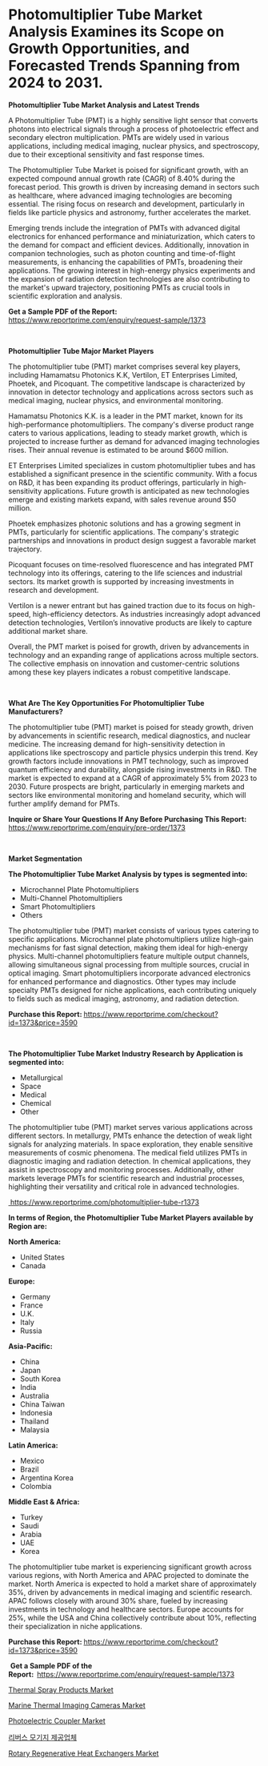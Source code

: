 <p><h1>Photomultiplier Tube Market Analysis Examines its Scope on Growth Opportunities, and Forecasted Trends Spanning from 2024 to 2031.</h1></p><p><strong>Photomultiplier Tube Market Analysis and Latest Trends</strong></p>
<p><p>A Photomultiplier Tube (PMT) is a highly sensitive light sensor that converts photons into electrical signals through a process of photoelectric effect and secondary electron multiplication. PMTs are widely used in various applications, including medical imaging, nuclear physics, and spectroscopy, due to their exceptional sensitivity and fast response times.</p><p>The Photomultiplier Tube Market is poised for significant growth, with an expected compound annual growth rate (CAGR) of 8.40% during the forecast period. This growth is driven by increasing demand in sectors such as healthcare, where advanced imaging technologies are becoming essential. The rising focus on research and development, particularly in fields like particle physics and astronomy, further accelerates the market. </p><p>Emerging trends include the integration of PMTs with advanced digital electronics for enhanced performance and miniaturization, which caters to the demand for compact and efficient devices. Additionally, innovation in companion technologies, such as photon counting and time-of-flight measurements, is enhancing the capabilities of PMTs, broadening their applications. The growing interest in high-energy physics experiments and the expansion of radiation detection technologies are also contributing to the market's upward trajectory, positioning PMTs as crucial tools in scientific exploration and analysis.</p></p>
<p><strong>Get a Sample PDF of the Report:&nbsp;</strong> <a href="https://www.reportprime.com/enquiry/request-sample/1373">https://www.reportprime.com/enquiry/request-sample/1373</a></p>
<p>&nbsp;</p>
<p><strong>Photomultiplier Tube Major Market Players</strong></p>
<p><p>The photomultiplier tube (PMT) market comprises several key players, including Hamamatsu Photonics K.K, Vertilon, ET Enterprises Limited, Phoetek, and Picoquant. The competitive landscape is characterized by innovation in detector technology and applications across sectors such as medical imaging, nuclear physics, and environmental monitoring.</p><p>Hamamatsu Photonics K.K. is a leader in the PMT market, known for its high-performance photomultipliers. The company's diverse product range caters to various applications, leading to steady market growth, which is projected to increase further as demand for advanced imaging technologies rises. Their annual revenue is estimated to be around $600 million.</p><p>ET Enterprises Limited specializes in custom photomultiplier tubes and has established a significant presence in the scientific community. With a focus on R&D, it has been expanding its product offerings, particularly in high-sensitivity applications. Future growth is anticipated as new technologies emerge and existing markets expand, with sales revenue around $50 million.</p><p>Phoetek emphasizes photonic solutions and has a growing segment in PMTs, particularly for scientific applications. The company's strategic partnerships and innovations in product design suggest a favorable market trajectory.</p><p>Picoquant focuses on time-resolved fluorescence and has integrated PMT technology into its offerings, catering to the life sciences and industrial sectors. Its market growth is supported by increasing investments in research and development.</p><p>Vertilon is a newer entrant but has gained traction due to its focus on high-speed, high-efficiency detectors. As industries increasingly adopt advanced detection technologies, Vertilon’s innovative products are likely to capture additional market share.</p><p>Overall, the PMT market is poised for growth, driven by advancements in technology and an expanding range of applications across multiple sectors. The collective emphasis on innovation and customer-centric solutions among these key players indicates a robust competitive landscape.</p></p>
<p>&nbsp;</p>
<p><strong>What Are The Key Opportunities For Photomultiplier Tube Manufacturers?</strong></p>
<p><p>The photomultiplier tube (PMT) market is poised for steady growth, driven by advancements in scientific research, medical diagnostics, and nuclear medicine. The increasing demand for high-sensitivity detection in applications like spectroscopy and particle physics underpin this trend. Key growth factors include innovations in PMT technology, such as improved quantum efficiency and durability, alongside rising investments in R&D. The market is expected to expand at a CAGR of approximately 5% from 2023 to 2030. Future prospects are bright, particularly in emerging markets and sectors like environmental monitoring and homeland security, which will further amplify demand for PMTs.</p></p>
<p><strong>Inquire or Share Your Questions If Any Before Purchasing This Report:</strong> <a href="https://www.reportprime.com/enquiry/pre-order/1373">https://www.reportprime.com/enquiry/pre-order/1373</a></p>
<p>&nbsp;</p>
<p><strong>Market Segmentation</strong></p>
<p><strong>The Photomultiplier Tube Market Analysis by types is segmented into:</strong></p>
<p><ul><li>Microchannel Plate Photomultipliers</li><li>Multi-Channel Photomultipliers</li><li>Smart Photomultipliers</li><li>Others</li></ul></p>
<p><p>The photomultiplier tube (PMT) market consists of various types catering to specific applications. Microchannel plate photomultipliers utilize high-gain mechanisms for fast signal detection, making them ideal for high-energy physics. Multi-channel photomultipliers feature multiple output channels, allowing simultaneous signal processing from multiple sources, crucial in optical imaging. Smart photomultipliers incorporate advanced electronics for enhanced performance and diagnostics. Other types may include specialty PMTs designed for niche applications, each contributing uniquely to fields such as medical imaging, astronomy, and radiation detection.</p></p>
<p><strong>Purchase this Report:&nbsp;</strong><a href="https://www.reportprime.com/checkout?id=1373&price=3590">https://www.reportprime.com/checkout?id=1373&price=3590</a></p>
<p>&nbsp;</p>
<p><strong>The Photomultiplier Tube Market Industry Research by Application is segmented into:</strong></p>
<p><ul><li>Metallurgical</li><li>Space</li><li>Medical</li><li>Chemical</li><li>Other</li></ul></p>
<p><p>The photomultiplier tube (PMT) market serves various applications across different sectors. In metallurgy, PMTs enhance the detection of weak light signals for analyzing materials. In space exploration, they enable sensitive measurements of cosmic phenomena. The medical field utilizes PMTs in diagnostic imaging and radiation detection. In chemical applications, they assist in spectroscopy and monitoring processes. Additionally, other markets leverage PMTs for scientific research and industrial processes, highlighting their versatility and critical role in advanced technologies.</p></p>
<p><a href="https://www.reportprime.com/photomultiplier-tube-r1373">&nbsp;https://www.reportprime.com/photomultiplier-tube-r1373</a></p>
<p><strong>In terms of Region, the Photomultiplier Tube Market Players available by Region are:</strong></p>
<p>
    <p> <strong> North America: </strong>
        <ul>
            <li>United States</li>
            <li>Canada</li>
        </ul>
        </p> 
    <p> <strong> Europe: </strong>
        <ul>
            <li>Germany</li>
            <li>France</li>
            <li>U.K.</li>
            <li>Italy</li>
            <li>Russia</li>
        </ul>
        </p> 
    <p> <strong> Asia-Pacific: </strong>
        <ul>
            <li>China</li>
            <li>Japan</li>
            <li>South Korea</li>
            <li>India</li>
            <li>Australia</li>
            <li>China Taiwan</li>
            <li>Indonesia</li>
            <li>Thailand</li>
            <li>Malaysia</li>
        </ul>
        </p> 
    <p> <strong> Latin America: </strong>
        <ul>
            <li>Mexico</li>
            <li>Brazil</li>
            <li>Argentina Korea</li>
            <li>Colombia</li>
        </ul>
        </p> 
    <p> <strong> Middle East & Africa: </strong>
        <ul>
            <li>Turkey</li>
            <li>Saudi</li>
            <li>Arabia</li>
            <li>UAE</li>
            <li>Korea</li>
        </ul>
    </p>
    </p>
<p><p>The photomultiplier tube market is experiencing significant growth across various regions, with North America and APAC projected to dominate the market. North America is expected to hold a market share of approximately 35%, driven by advancements in medical imaging and scientific research. APAC follows closely with around 30% share, fueled by increasing investments in technology and healthcare sectors. Europe accounts for 25%, while the USA and China collectively contribute about 10%, reflecting their specialization in niche applications.</p></p>
<p><strong>Purchase this Report: </strong><a href="https://www.reportprime.com/checkout?id=1373&price=3590">https://www.reportprime.com/checkout?id=1373&price=3590</a></p>
<p>&nbsp;<strong>Get a Sample PDF of the Report:&nbsp;&nbsp;</strong><a href="https://www.reportprime.com/enquiry/request-sample/1373">https://www.reportprime.com/enquiry/request-sample/1373</a></p>
<p><strong></strong></p>
<p><p><a href="https://www.linkedin.com/pulse/thermal-spray-products-industry-sector-market-dynamics-future-g70yf?trackingId=agiRZ%2FfdRt%2BDFJQg%2BTIQkQ%3D%3D">Thermal Spray Products Market</a></p><p><a href="https://issuu.com/reportprime-2/docs/marine-thermal-imaging-cameras-mark_fa273a3081cc60">Marine Thermal Imaging Cameras Market</a></p><p><a href="https://github.com/dringals/Market-Research-Report-List-5/blob/main/photoelectric-coupler-market.md">Photoelectric Coupler Market</a></p><p><a href="https://medium.com/@kacrimipp/2024%EB%85%84%EB%B6%80%ED%84%B0-2031%EB%85%84%EA%B9%8C%EC%A7%80-10-6-%EC%9D%98-cagr%EC%9D%B4-%EC%98%88%EC%83%81%EB%90%98%EB%8A%94-%EA%B8%80%EB%A1%9C%EB%B2%8C-%EC%97%AD%EB%AA%A8%EA%B8%B0%EC%A7%80-%EC%A0%9C%EA%B3%B5%EC%97%85%EC%B2%B4-%EC%8B%9C%EC%9E%A5-%EB%B2%94%EC%9C%84%EC%97%90-%EB%8C%80%ED%95%9C-%EC%8B%AC%EC%B8%B5-%EB%B6%84%EC%84%9D-fd104cefc098">리버스 모기지 제공업체</a></p><p><a href="https://issuu.com/reportprime-2/docs/rotary-regenerative-heat-exchangers_e0ee82f6529184">Rotary Regenerative Heat Exchangers Market</a></p></p>